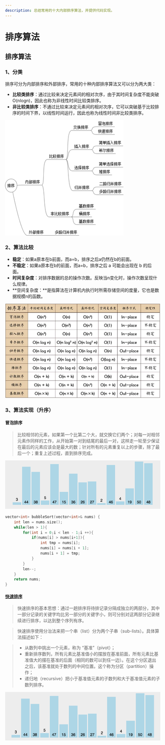 ```yaml
---
description: 总结常用的十大内部排序算法，并提供代码实现。
---
```


# 排序算法

## 排序算法

### 1、分类

排序可分为内部排序和外部排序，常用的十种内部排序算法又可以分为两大类：

* **比较类排序**：通过比较来决定元素间的相对次序，由于其时间复杂度不能突破O\(nlogn\)，因此也称为非线性时间比较类排序。
* **非比较类排序**：不通过比较来决定元素间的相对次序，它可以突破基于比较排序的时间下界，以线性时间运行，因此也称为线性时间非比较类排序。

![&#x6392;&#x5E8F;&#x7B97;&#x6CD5;&#x5206;&#x7C7B;&#x56FE;](../.gitbook/assets/sort_algorithm.png)

### 2、算法比较

* **稳定**：如果a原本在b前面，而a=b，排序之后a仍然在b的前面。
* **不稳定**：如果a原本在b的前面，而a=b，排序之后 a 可能会出现在 b 的后面。
* **时间复杂度**：对排序数据的总的操作次数。反映当n变化时，操作次数呈现什么规律。
* **空间复杂度：**是指算法在计算机内执行时所需存储空间的度量，它也是数据规模n的函数。

![&#x5341;&#x5927;&#x5185;&#x90E8;&#x6392;&#x5E8F;&#x7B97;&#x6CD5;&#x6BD4;&#x8F83;](../.gitbook/assets/sort_algorithm.jpg)

### 3、算法实现（升序）

#### **冒泡排序**

> 比较相邻的元素，如果第一个比第二个大，就交换它们两个；对每一对相邻元素作同样的工作，从开始第一对到结尾的最后一对，这样走一轮至少保证在最后的元素应该会是最大的数；针对所有的元素重复以上的步骤，除了最后一个；重复上述过程，直到排序完成。

![&#x5192;&#x6CE1;&#x6392;&#x5E8F;&#x8FC7;&#x7A0B;&#x52A8;&#x6001;&#x56FE;](../.gitbook/assets/bubblesort.gif)

```cpp
vector<int> bubbleSort(vector<int>& nums) {
    int len = nums.size();
    while(len > 1){
        for(int i = 0;i < len - 1;i ++){
            if(nums[i] > nums[i+1]){
                int tmp = nums[i];
                nums[i] = nums[i + 1];
                nums[i + 1] = tmp;
            }
        }
        len--;
    }
    return nums;
}
```

#### [快速排序](https://leetcode-cn.com/problems/sort-an-array/)

> 快速排序的基本思想：通过一趟排序将待排记录分隔成独立的两部分，其中一部分记录的关键字均比另一部分的关键字小，则可分别对这两部分记录继续进行排序，以达到整个序列有序。

> 快速排序使用分治法来把一个串（list）分为两个子串（sub-lists）。具体算法描述如下：

> * 从数列中挑出一个元素，称为 “基准”（pivot）；
> * 重新排序数列，所有元素比基准值小的摆放在基准前面，所有元素比基准值大的摆在基准的后面（相同的数可以到任一边）。在这个分区退出之后，该基准就处于数列的中间位置。这个称为分区（partition）操作；
> * 递归地（recursive）把小于基准值元素的子数列和大于基准值元素的子数列排序。

![&#x5FEB;&#x901F;&#x6392;&#x5E8F;&#x8FC7;&#x7A0B;&#x52A8;&#x6001;&#x56FE;](../.gitbook/assets/quicksort.gif)

```cpp

```

